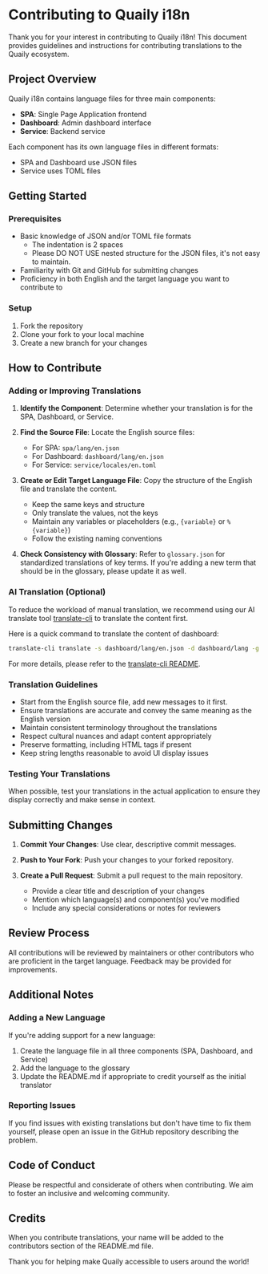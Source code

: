 # Contributing to Quaily i18n

Thank you for your interest in contributing to Quaily i18n! This document provides guidelines and instructions for contributing translations to the Quaily ecosystem.

## Project Overview

Quaily i18n contains language files for three main components:

- **SPA**: Single Page Application frontend
- **Dashboard**: Admin dashboard interface
- **Service**: Backend service

Each component has its own language files in different formats:

- SPA and Dashboard use JSON files
- Service uses TOML files

## Getting Started

### Prerequisites

- Basic knowledge of JSON and/or TOML file formats
  - The indentation is 2 spaces
  - Please DO NOT USE nested structure for the JSON files, it's not easy to maintain.
- Familiarity with Git and GitHub for submitting changes
- Proficiency in both English and the target language you want to contribute to

### Setup

1. Fork the repository
2. Clone your fork to your local machine
3. Create a new branch for your changes

## How to Contribute

### Adding or Improving Translations

1. **Identify the Component**: Determine whether your translation is for the SPA, Dashboard, or Service.

2. **Find the Source File**: Locate the English source files:

   - For SPA: `spa/lang/en.json`
   - For Dashboard: `dashboard/lang/en.json`
   - For Service: `service/locales/en.toml`

3. **Create or Edit Target Language File**: Copy the structure of the English file and translate the content.

   - Keep the same keys and structure
   - Only translate the values, not the keys
   - Maintain any variables or placeholders (e.g., `{variable}` or `%{variable}`)
   - Follow the existing naming conventions

4. **Check Consistency with Glossary**: Refer to `glossary.json` for standardized translations of key terms. If you're adding a new term that should be in the glossary, please update it as well.

### AI Translation (Optional)

To reduce the workload of manual translation, we recommend using our AI translate tool [translate-cli](https://github.com/quailyquaily/translate-cli) to translate the content first.

Here is a quick command to translate the content of dashboard:

```bash
translate-cli translate -s dashboard/lang/en.json -d dashboard/lang -g glossary.json --batch=10
```

For more details, please refer to the [translate-cli README](https://github.com/quailyquaily/translate-cli/blob/main/README.md).

### Translation Guidelines

- Start from the English source file, add new messages to it first.
- Ensure translations are accurate and convey the same meaning as the English version
- Maintain consistent terminology throughout the translations
- Respect cultural nuances and adapt content appropriately
- Preserve formatting, including HTML tags if present
- Keep string lengths reasonable to avoid UI display issues

### Testing Your Translations

When possible, test your translations in the actual application to ensure they display correctly and make sense in context.

## Submitting Changes

1. **Commit Your Changes**: Use clear, descriptive commit messages.

2. **Push to Your Fork**: Push your changes to your forked repository.

3. **Create a Pull Request**: Submit a pull request to the main repository.
   - Provide a clear title and description of your changes
   - Mention which language(s) and component(s) you've modified
   - Include any special considerations or notes for reviewers

## Review Process

All contributions will be reviewed by maintainers or other contributors who are proficient in the target language. Feedback may be provided for improvements.

## Additional Notes

### Adding a New Language

If you're adding support for a new language:

1. Create the language file in all three components (SPA, Dashboard, and Service)
2. Add the language to the glossary
3. Update the README.md if appropriate to credit yourself as the initial translator

### Reporting Issues

If you find issues with existing translations but don't have time to fix them yourself, please open an issue in the GitHub repository describing the problem.

## Code of Conduct

Please be respectful and considerate of others when contributing. We aim to foster an inclusive and welcoming community.

## Credits

When you contribute translations, your name will be added to the contributors section of the README.md file.

Thank you for helping make Quaily accessible to users around the world!
